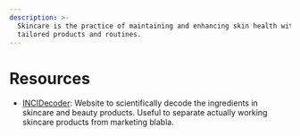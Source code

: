 ```yaml
---
description: >-
  Skincare is the practice of maintaining and enhancing skin health with
  tailored products and routines.
---
```

# Resources

* [INCIDecoder](https://incidecoder.com/): Website to scientifically decode the ingredients in skincare and beauty products. Useful to separate actually working skincare products from marketing blabla.
